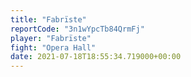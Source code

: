 ```yaml
---
title: "Fabrïste"
reportCode: "3n1wYpcTb84QrmFj"
player: "Fabrïste"
fight: "Opera Hall"
date: 2021-07-18T18:55:34.719000+00:00
---
```

